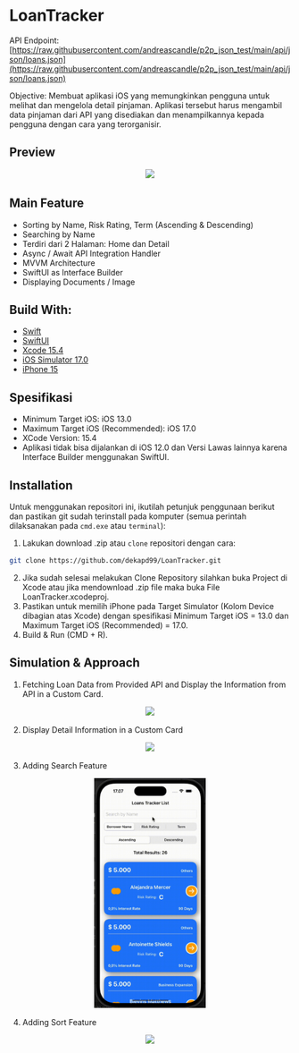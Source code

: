 # LoanTracker
API Endpoint: [https://raw.githubusercontent.com/andreascandle/p2p_json_test/main/api/json/loans.json](https://raw.githubusercontent.com/andreascandle/p2p_json_test/main/api/json/loans.json)

Objective: Membuat aplikasi iOS yang memungkinkan pengguna untuk melihat dan mengelola detail pinjaman. Aplikasi tersebut harus mengambil data pinjaman dari API yang disediakan dan menampilkannya kepada pengguna dengan cara yang terorganisir.

## Preview
<p align="center">
  <a href="#" target="_blank"><img src="1.gif" width="200"></a>
</p>

## Main Feature

* Sorting by Name, Risk Rating, Term (Ascending & Descending)
* Searching by Name
* Terdiri dari 2 Halaman: Home dan Detail
* Async / Await API Integration Handler
* MVVM Architecture
* SwiftUI as Interface Builder
* Displaying Documents / Image

## Build With:

* [Swift](https://www.swift.org/documentation/)
* [SwiftUI](https://developer.apple.com/documentation/swiftui/)
* [Xcode 15.4](https://developer.apple.com/xcode/)
* [iOS Simulator 17.0](https://developer.apple.com/xcode/)
* [iPhone 15](https://developer.apple.com/xcode/)

## Spesifikasi
* Minimum Target iOS: iOS 13.0
* Maximum Target iOS (Recommended): iOS 17.0
* XCode Version: 15.4
* Aplikasi tidak bisa dijalankan di iOS 12.0 dan Versi Lawas lainnya karena Interface Builder menggunakan SwiftUI.

<!-- How to Install -->
## Installation
Untuk menggunakan repositori ini, ikutilah petunjuk penggunaan berikut dan pastikan git sudah terinstall pada komputer (semua perintah dilaksanakan pada `cmd.exe` atau `terminal`):

1. Lakukan download .zip atau `clone` repositori dengan cara:
```bash
git clone https://github.com/dekapd99/LoanTracker.git
```

2. Jika sudah selesai melakukan Clone Repository silahkan buka Project di Xcode atau jika mendownload .zip file maka buka File LoanTracker.xcodeproj.
3. Pastikan untuk memilih iPhone pada Target Simulator (Kolom Device dibagian atas Xcode) dengan spesifikasi Minimum Target iOS = 13.0 dan Maximum Target iOS (Recommended) = 17.0. 
4. Build & Run (CMD + R).

## Simulation & Approach
1. Fetching Loan Data from Provided API and Display the Information from API in a Custom Card. 
<p align="center">
  <a href="#" target="_blank"><img src="display-api.gif" width="200"></a>
</p>

2. Display Detail Information in a Custom Card
<p align="center">
  <a href="#" target="_blank"><img src="2.gif" width="200"></a>
</p>

3. Adding Search Feature
<p align="center">
  <a href="#" target="_blank"><img src="4.gif" width="200"></a>
</p>

4. Adding Sort Feature

<p align="center">
  <a href="#" target="_blank"><img src="3.gif" width="200"></a>
</p>
